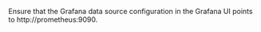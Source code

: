 Ensure that the Grafana data source configuration in the Grafana UI points to http://prometheus:9090.